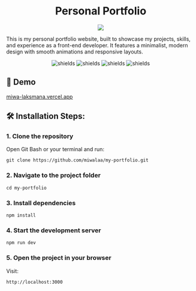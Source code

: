 <h1 align="center" id="title">Personal Portfolio</h1>

<p align="center"><img src="https://socialify.git.ci/miwalaa/my-portfolio/image?language=1&name=1&owner=1&pattern=Solid&theme=Light"></p>

<p id="description">This is my personal portfolio website, built to showcase my projects, skills, and experience as a front-end developer. It features a minimalist, modern design with smooth animations and responsive layouts.</p>

<p align="center">
  <img src="https://img.shields.io/badge/React-20232A?style=for-the-badge&logo=react&logoColor=61DAFB" alt="shields">
  <img src="https://img.shields.io/badge/Next.js-000000?style=for-the-badge&logo=next.js&logoColor=white" alt="shields">
  <img src="https://img.shields.io/badge/TypeScript-3178C6?style=for-the-badge&logo=typescript&logoColor=white" alt="shields">
  <img src="https://img.shields.io/badge/Tailwind_CSS-38B2AC?style=for-the-badge&logo=tailwind-css&logoColor=white" alt="shields">
</p>

<h2>🚀 Demo</h2>

[miwa-laksmana.vercel.app](https://miwa-laksmana.vercel.app)

<h2>🛠️ Installation Steps:</h2>

<h3>1. Clone the repository</h3>
Open Git Bash or your terminal and run:

```
git clone https://github.com/miwalaa/my-portfolio.git
```

<h3>2. Navigate to the project folder</h3>

```
cd my-portfolio
```

<h3>3. Install dependencies</h3>

```
npm install
```

<h3>4. Start the development server</h3>

```
npm run dev
```

<h3>5. Open the project in your browser</h3>
Visit:

```
http://localhost:3000
